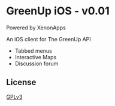 GreenUp iOS  - v0.01
=========
Powered by XenonApps


An iOS client for The GreenUp API

 - Tabbed menus
 - Interactive Maps
 - Discussion forum




License
-

<a href="http://www.gnu.org/licenses/gpl.html">GPLv3</a>

  

